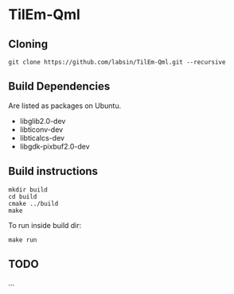 
TilEm-Qml
=========


Cloning
-------

    git clone https://github.com/labsin/TilEm-Qml.git --recursive

Build Dependencies
------------

Are listed as packages on Ubuntu.

*   libglib2.0-dev
*   libticonv-dev
*   libticalcs-dev
*   libgdk-pixbuf2.0-dev

Build instructions
------------------

    mkdir build
    cd build
    cmake ../build
    make

To run inside build dir:

    make run

TODO
----

...
